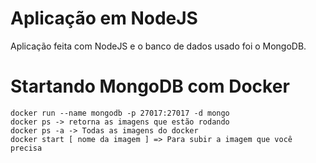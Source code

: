 # Aplicação em NodeJS


Aplicação feita com NodeJS e o banco de dados usado foi o MongoDB.

# Startando MongoDB com Docker

```
docker run --name mongodb -p 27017:27017 -d mongo
docker ps -> retorna as imagens que estão rodando
docker ps -a -> Todas as imagens do docker
docker start [ nome da imagem ] => Para subir a imagem que você precisa
```
